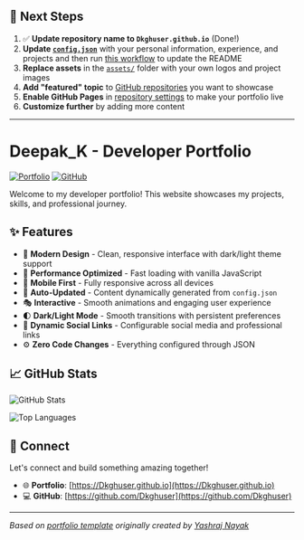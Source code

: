 ## 🚀 Next Steps

1. ✅ **Update repository name to `Dkghuser.github.io`** (Done!)
2. **Update [`config.json`](https://github.com/Dkghuser/Dkghuser.github.io/blob/main/config.json)** with your personal information, experience, and projects and then run [this workflow](https://github.com/Dkghuser/Dkghuser.github.io/actions/workflows/update-readme.yml) to update the README
3. **Replace assets** in the [`assets/`](https://github.com/Dkghuser/Dkghuser.github.io/tree/main/assets/) folder with your own logos and project images
4. **Add "featured" topic** to [GitHub repositories](https://github.com/Dkghuser?tab=repositories) you want to showcase
5. **Enable GitHub Pages** in [repository settings](https://github.com/Dkghuser/Dkghuser.github.io/settings/pages) to make your portfolio live
6. **Customize further** by adding more content

---

# Deepak_K - Developer Portfolio

<div align="left">
  
[![Portfolio](https://img.shields.io/badge/🌐_Visit_Portfolio-Live-brightgreen?style=for-the-badge)](https://Dkghuser.github.io)
[![GitHub](https://img.shields.io/badge/GitHub-Profile-181717?style=for-the-badge&logo=github)](https://github.com/Dkghuser)

</div>

Welcome to my developer portfolio! This website showcases my projects, skills, and professional journey.

## ✨ Features

- 🎨 **Modern Design** - Clean, responsive interface with dark/light theme support
- 🚀 **Performance Optimized** - Fast loading with vanilla JavaScript
- 📱 **Mobile First** - Fully responsive across all devices
- 🔄 **Auto-Updated** - Content dynamically generated from `config.json`
- 🎭 **Interactive** - Smooth animations and engaging user experience
- 🌓 **Dark/Light Mode** - Smooth transitions with persistent preferences
- 🔗 **Dynamic Social Links** - Configurable social media and professional links
- ⚙️ **Zero Code Changes** - Everything configured through JSON

## 📈 GitHub Stats

<div align="left">

![GitHub Stats](https://github-readme-stats.vercel.app/api?username=Dkghuser&theme=dark&hide_border=true&include_all_commits=true&count_private=true)

![Top Languages](https://github-readme-stats.vercel.app/api/top-langs/?username=Dkghuser&theme=dark&hide_border=true&include_all_commits=true&count_private=true&layout=compact)

</div>

## 🤝 Connect

Let's connect and build something amazing together!

- 🌐 **Portfolio**: [https://Dkghuser.github.io](https://Dkghuser.github.io)
- 💻 **GitHub**: [https://github.com/Dkghuser](https://github.com/Dkghuser)

---

*Based on [portfolio template](https://github.com/yashrajnayak/developer-portfolio) originally created by [Yashraj Nayak](https://github.com/yashrajnayak)*